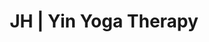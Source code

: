 ---
title: 'JH | Yin Yoga Therapy'
layout: 'layouts/yinyoga.html'
canonical: 'https://www.justinehodgsonhypnotherapy.com/yinyoga/'
background: 'yin-colour'
detailsyin: 
    image1: 'https://res.cloudinary.com/peggy-co/image/upload/v1596191539/Well%20Being/wb11_os5wpd.jpg'
    alt1: 'A picture spelling out the word breathe'
    title1: 'Yin Yoga Therapy'
    para1: 'That instant stress relief button. Research shows that as you get older, if you don’t take quality time to stretch, the body will been to atrophy, stiffen and deteriorate. This program is like the fountain of youth keeping your fascia pliable and hydrated, and therefore restoring youthfulness to your body.'
    para2: 'Hypnotherapy is a natural therapy that can help you to cope with the problems and challenges of everyday life like Anxiety, phobias or fears, self esteem, addiction ie smoking and Weightlose to name but a few. Curative is more a more holistic feel to the sessions and work we do together. The word is derived from ‘hypno’ - relating to ‘hypnosis’, and ‘therapy’ because of the therapeutic suggestions that are given during treatment.'
    para3: 'Hypnosis is an enhanced state of relaxation. You are not asleep, but it is something like a state just before you drift off to sleep - you can still hear everything, speak and even move around if you wished to. When you are in that state, your subconscious mind is more accessible and open to suggestion.'
    para4: 'It can be used to treat anxiety, phobias, compulsions (like over eating) and addictions (like smoking). It can help with pain management and can ease the symptoms of chronic conditions such as asthma and IBS. Although it cannot cure physical illnesses or infections, it can help boost the immune system and improve our ability to manage illness.'
    para5: 'If you think Hypnotherapy can help you or someone you know, just go ahead and contact me.'
---